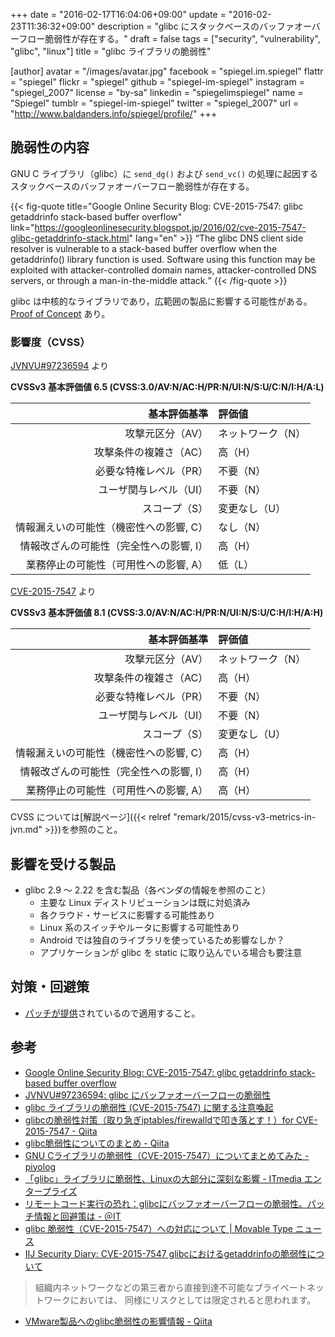 +++
date = "2016-02-17T16:04:06+09:00"
update = "2016-02-23T11:36:32+09:00"
description = "glibc にスタックベースのバッファオーバーフロー脆弱性が存在する。"
draft = false
tags = ["security", "vulnerability", "glibc", "linux"]
title = "glibc ライブラリの脆弱性"

[author]
  avatar = "/images/avatar.jpg"
  facebook = "spiegel.im.spiegel"
  flattr = "spiegel"
  flickr = "spiegel"
  github = "spiegel-im-spiegel"
  instagram = "spiegel_2007"
  license = "by-sa"
  linkedin = "spiegelimspiegel"
  name = "Spiegel"
  tumblr = "spiegel-im-spiegel"
  twitter = "spiegel_2007"
  url = "http://www.baldanders.info/spiegel/profile/"
+++

## 脆弱性の内容

 GNU C ライブラリ（glibc）に `send_dg()` および `send_vc()` の処理に起因するスタックベースのバッファオーバーフロー脆弱性が存在する。

{{< fig-quote title="Google Online Security Blog: CVE-2015-7547: glibc getaddrinfo stack-based buffer overflow" link="https://googleonlinesecurity.blogspot.jp/2016/02/cve-2015-7547-glibc-getaddrinfo-stack.html" lang="en" >}}
<q>The glibc DNS client side resolver is vulnerable to a stack-based buffer overflow when the getaddrinfo() library function is used. Software using this function may be exploited with attacker-controlled domain names, attacker-controlled DNS servers, or through a man-in-the-middle attack.</q>
{{< /fig-quote >}}

glibc は中核的なライブラリであり，広範囲の製品に影響する可能性がある。
[Proof of Concept](https://github.com/fjserna/CVE-2015-7547) あり。

### 影響度（CVSS）

[JVNVU#97236594](http://jvn.jp/vu/JVNVU97236594/) より

**CVSSv3 基本評価値 6.5 (CVSS:3.0/AV:N/AC:H/PR:N/UI:N/S:U/C:N/I:H/A:L)**

| 基本評価基準                            | 評価値            |
|----------------------------------------:|:------------------|
| 攻撃元区分（AV）                        | ネットワーク（N） |
| 攻撃条件の複雑さ（AC）                  | 高（H）           |
| 必要な特権レベル（PR）                  | 不要（N）         |
| ユーザ関与レベル（UI）                  | 不要（N）         |
| スコープ（S）                           | 変更なし（U）     |
| 情報漏えいの可能性（機密性への影響, C） | なし（N）         |
| 情報改ざんの可能性（完全性への影響, I） | 高（H）           |
| 業務停止の可能性（可用性への影響, A）   | 低（L）           |

[CVE-2015-7547](https://web.nvd.nist.gov/view/vuln/detail?vulnId=CVE-2015-7547) より

**CVSSv3 基本評価値 8.1 (CVSS:3.0/AV:N/AC:H/PR:N/UI:N/S:U/C:H/I:H/A:H)**

| 基本評価基準                            | 評価値            |
|----------------------------------------:|:------------------|
| 攻撃元区分（AV）                        | ネットワーク（N） |
| 攻撃条件の複雑さ（AC）                  | 高（H）           |
| 必要な特権レベル（PR）                  | 不要（N）         |
| ユーザ関与レベル（UI）                  | 不要（N）         |
| スコープ（S）                           | 変更なし（U）     |
| 情報漏えいの可能性（機密性への影響, C） | 高（H）           |
| 情報改ざんの可能性（完全性への影響, I） | 高（H）           |
| 業務停止の可能性（可用性への影響, A）   | 高（H）           |

CVSS については[解説ページ]({{< relref "remark/2015/cvss-v3-metrics-in-jvn.md" >}})を参照のこと。

## 影響を受ける製品

- glibc 2.9 ～ 2.22 を含む製品（各ベンダの情報を参照のこと）
    - 主要な Linux ディストリビューションは既に対処済み
    - 各クラウド・サービスに影響する可能性あり
    - Linux 系のスイッチやルータに影響する可能性あり
    - Android では独自のライブラリを使っているため影響なしか？
    - アプリケーションが glibc を static に取り込んでいる場合も要注意

## 対策・回避策

- [パッチが提供](https://sourceware.org/ml/libc-alpha/2016-02/msg00416.html)されているので適用すること。

## 参考

- [Google Online Security Blog: CVE-2015-7547: glibc getaddrinfo stack-based buffer overflow](https://googleonlinesecurity.blogspot.jp/2016/02/cve-2015-7547-glibc-getaddrinfo-stack.html)
- [JVNVU#97236594: glibc にバッファオーバーフローの脆弱性](http://jvn.jp/vu/JVNVU97236594/)
- [glibc ライブラリの脆弱性 (CVE-2015-7547) に関する注意喚起](https://www.jpcert.or.jp/at/2016/at160009.html)
- [glibcの脆弱性対策（取り急ぎiptables/firewalldで叩き落とす！）for CVE-2015-7547 - Qiita](http://qiita.com/kawaz/items/1b07429b28851f997dba)
- [glibc脆弱性についてのまとめ - Qiita](http://qiita.com/kkyouhei/items/b42f38192b546839b19a)
- [GNU Cライブラリの脆弱性（CVE-2015-7547）についてまとめてみた - piyolog](http://d.hatena.ne.jp/Kango/20160217/1455725647)
- [「glibc」ライブラリに脆弱性、Linuxの大部分に深刻な影響 - ITmedia エンタープライズ](http://www.itmedia.co.jp/enterprise/articles/1602/17/news065.html)
- [リモートコード実行の恐れ：glibcにバッファオーバーフローの脆弱性。パッチ情報と回避策は - ＠IT](http://www.atmarkit.co.jp/ait/articles/1602/17/news140.html)
- [glibc 脆弱性（CVE-2015-7547）への対応について | Movable Type ニュース](http://www.sixapart.jp/movabletype/news/2016/02/18-1100.html)
- [IIJ Security Diary: CVE-2015-7547 glibcにおけるgetaddrinfoの脆弱性について](https://sect.iij.ad.jp/d/2016/02/197129.html)

> 組織内ネットワークなどの第三者から直接到達不可能なプライベートネットワークにおいては、 同様にリスクとしては限定されると思われます。

- [VMware製品へのglibc脆弱性の影響情報 - Qiita](http://qiita.com/tsukamoto/items/065c19b2bb004911d32a)
